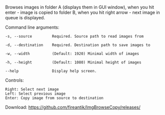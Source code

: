 Browses images in folder A (displays them in GUI window), when you hit enter - image is copied to folder B, when you hit right arrow - next image in queue is displayed.

Command line arguments:
```
-s, --source         Required. Source path to read images from

-d, --destination    Required. Destination path to save images to

-w, --width          (Default: 1920) Minimal width of images

-h, --height         (Default: 1080) Minimal height of images

--help               Display help screen.
```

Controls:
```
Right: Select next image
Left: Select previous image
Enter: Copy image from source to destination
```

Download: https://github.com/fireantik/ImgBrowseCopy/releases/

